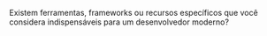 Existem ferramentas, frameworks ou recursos específicos que você considera indispensáveis para um desenvolvedor moderno?

